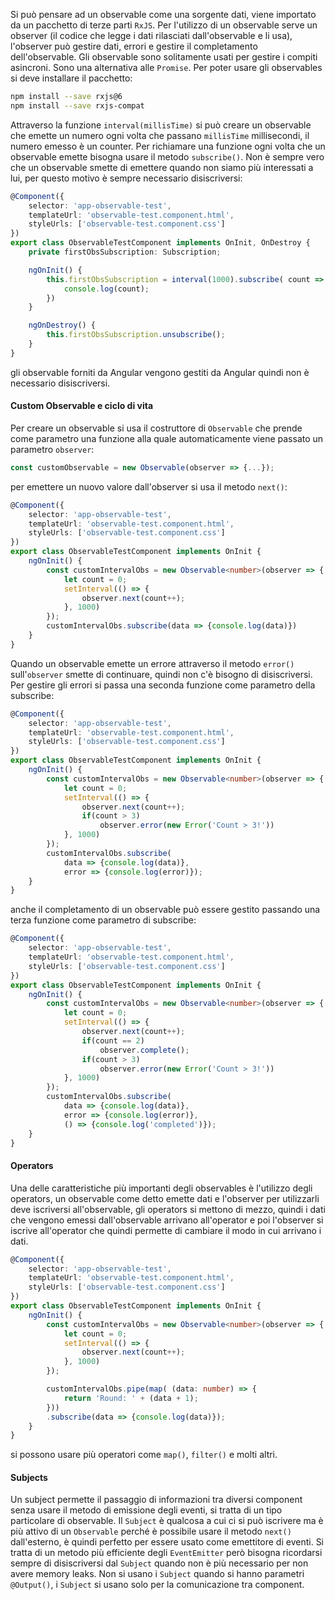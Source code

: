 Si può pensare ad un observable come una sorgente dati, viene importato da un pacchetto di terze parti `RxJS`. Per l'utilizzo di un observable serve un observer (il codice che legge i dati rilasciati dall'observable e li usa), l'observer può gestire dati, errori e gestire il completamento dell'observable. Gli observable sono solitamente usati per gestire i compiti asincroni. Sono una alternativa alle `Promise`.
Per poter usare gli observables si deve installare il pacchetto:
```sh
npm install --save rxjs@6
npm install --save rxjs-compat
```

Attraverso la funzione `interval(millisTime)` si può creare un observable che emette un numero ogni volta che passano `millisTime` millisecondi, il numero emesso è un counter.
Per richiamare una funzione ogni volta che un observable emette bisogna usare il metodo `subscribe()`.
Non è sempre vero che un observable smette di emettere quando non siamo più interessati a lui, per questo motivo è sempre necessario disiscriversi:
```ts
@Component({
	selector: 'app-observable-test',
	templateUrl: 'observable-test.component.html',
	styleUrls: ['observable-test.component.css']
})
export class ObservableTestComponent implements OnInit, OnDestroy {
	private firstObsSubscription: Subscription;

	ngOnInit() {
		this.firstObsSubscription = interval(1000).subscribe( count => {
			console.log(count);
		})
	}

	ngOnDestroy() {
		this.firstObsSubscription.unsubscribe();
	}
}
```
gli observable forniti da Angular vengono gestiti da Angular quindi non è necessario disiscriversi.

#### Custom Observable e ciclo di vita
Per creare un observable si usa il costruttore di `Observable` che prende come parametro una funzione alla quale automaticamente viene passato un parametro `observer`:
```ts
const customObservable = new Observable(observer => {...});
```
per emettere un nuovo valore dall'observer si usa il metodo `next()`:
```ts
@Component({
	selector: 'app-observable-test',
	templateUrl: 'observable-test.component.html',
	styleUrls: ['observable-test.component.css']
})
export class ObservableTestComponent implements OnInit {
	ngOnInit() {
		const customIntervalObs = new Observable<number>(observer => {
			let count = 0;
			setInterval(() => {
				observer.next(count++);
			}, 1000)
		});
		customIntervalObs.subscribe(data => {console.log(data)})
	}
}
```
Quando un observable emette un errore attraverso il metodo `error()` sull'`observer` smette di continuare, quindi non c'è bisogno di disiscriversi. Per gestire gli errori si passa una seconda funzione come parametro della subscribe:
```ts
@Component({
	selector: 'app-observable-test',
	templateUrl: 'observable-test.component.html',
	styleUrls: ['observable-test.component.css']
})
export class ObservableTestComponent implements OnInit {
	ngOnInit() {
		const customIntervalObs = new Observable<number>(observer => {
			let count = 0;
			setInterval(() => {
				observer.next(count++);
				if(count > 3) 
					observer.error(new Error('Count > 3!'))
			}, 1000)
		});
		customIntervalObs.subscribe(
			data => {console.log(data)},
			error => {console.log(error)});
	}
}
```
anche il completamento di un observable può essere gestito passando una terza funzione come parametro di subscribe:
```ts
@Component({
	selector: 'app-observable-test',
	templateUrl: 'observable-test.component.html',
	styleUrls: ['observable-test.component.css']
})
export class ObservableTestComponent implements OnInit {
	ngOnInit() {
		const customIntervalObs = new Observable<number>(observer => {
			let count = 0;
			setInterval(() => {
				observer.next(count++);
				if(count == 2)
					observer.complete();
				if(count > 3) 
					observer.error(new Error('Count > 3!'))
			}, 1000)
		});
		customIntervalObs.subscribe(
			data => {console.log(data)},
			error => {console.log(error)},
			() => {console.log('completed')});
	}
}
```

#### Operators
Una delle caratteristiche più importanti degli observables è l'utilizzo degli operators, un observable come detto emette dati e l'observer per utilizzarli deve iscriversi all'observable, gli operators si mettono di mezzo, quindi i dati che vengono emessi dall'observable arrivano all'operator e poi l'observer si iscrive all'operator che quindi permette di cambiare il modo in cui arrivano i dati.
```ts
@Component({
	selector: 'app-observable-test',
	templateUrl: 'observable-test.component.html',
	styleUrls: ['observable-test.component.css']
})
export class ObservableTestComponent implements OnInit {
	ngOnInit() {
		const customIntervalObs = new Observable<number>(observer => {
			let count = 0;
			setInterval(() => {
				observer.next(count++);
			}, 1000)
		});

		customIntervalObs.pipe(map( (data: number) => {
			return 'Round: ' + (data + 1);
		}))
		.subscribe(data => {console.log(data)});
	}
}
```
si possono usare più operatori come `map()`, `filter()` e molti altri.

#### Subjects
Un subject permette il passaggio di informazioni tra diversi component senza usare il metodo di emissione degli eventi, si tratta di un tipo particolare di observable.
Il `Subject` è qualcosa a cui ci si può iscrivere ma è più attivo di un `Observable` perché è possibile usare il metodo `next()` dall'esterno, è quindi perfetto per essere usato come emettitore di eventi.
Si tratta di un metodo più efficiente degli `EventEmitter` però bisogna ricordarsi sempre di disiscriversi dal `Subject` quando non è più necessario per non avere memory leaks. 
Non si usano i `Subject` quando si hanno parametri `@Output()`, i `Subject` si usano solo per la comunicazione tra component.